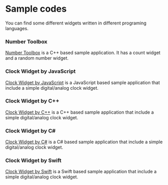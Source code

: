 # Sample codes
You can find some different widgets written in different programing languages. 

### Number Toolbox
[Number Toolbox](https://github.com/AVerMedia-Technologies-Inc/NumberToolbox) is a C++ based sample application. 
It has a count widget and a random number widget.

### Clock Widget by JavaScript
[Clock Widget by JavaScript](https://github.com/AVerMedia-Technologies-Inc/WidgetCShapeSample) is a JavaScript based sample application
that include a simple digital/analog clock widget.

### Clock Widget by C++
[Clock Widget by C++](https://github.com/AVerMedia-Technologies-Inc/WidgetJSSample) is a C++ based sample application
that include a simple digital/analog clock widget.

### Clock Widget by C#
[Clock Widget by C#](https://github.com/AVerMedia-Technologies-Inc/WidgetCShapeSample) is a C# based sample application
that include a simple digital/analog clock widget. 

### Clock Widget by Swift
[Clock Widget by Swift](https://github.com/AVerMedia-Technologies-Inc/WidgetSwiftSample) is a Swift based sample application
that include a simple digital/analog clock widget. 
